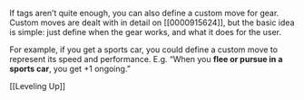 
If tags aren’t quite enough, you can also define a custom move for gear. Custom moves are dealt with in detail on [[0000915624]], but the basic idea is simple: just define when the gear works, and what it does for the user.

For example, if you get a sports car, you could define a custom move to represent its speed and performance. E.g. “When you **flee or pursue in a sports car**, you get +1 ongoing.”

[[Leveling Up]]
